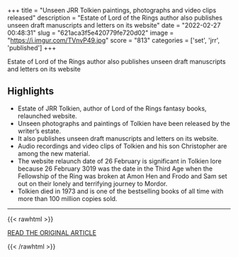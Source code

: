 +++
title = "Unseen JRR Tolkien paintings, photographs and video clips released"
description = "Estate of Lord of the Rings author also publishes unseen draft manuscripts and letters on its website"
date = "2022-02-27 00:48:31"
slug = "621aca3f5e420779fe720d02"
image = "https://i.imgur.com/TVnvP49.jpg"
score = "813"
categories = ['set', 'jrr', 'published']
+++

Estate of Lord of the Rings author also publishes unseen draft manuscripts and letters on its website

## Highlights

- Estate of JRR Tolkien, author of Lord of the Rings fantasy books, relaunched website.
- Unseen photographs and paintings of Tolkien have been released by the writer’s estate.
- It also publishes unseen draft manuscripts and letters on its website.
- Audio recordings and video clips of Tolkien and his son Christopher are among the new material.
- The website relaunch date of 26 February is significant in Tolkien lore because 26 February 3019 was the date in the Third Age when the Fellowship of the Ring was broken at Amon Hen and Frodo and Sam set out on their lonely and terrifying journey to Mordor.
- Tolkien died in 1973 and is one of the bestselling books of all time with more than 100 million copies sold.

---

{{< rawhtml >}}
  <p class="article-category">
    <a target="_blank" href="https://www.theguardian.com/books/2022/feb/26/unseen-jrr-tolkien-paintings-photographs-and-video-clips-released">READ THE ORIGINAL ARTICLE</a>
  </p>
{{< /rawhtml >}}
